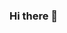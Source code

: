 ### Hi there 👋

<!--
**mohamedashraf18/mohamedashraf18** is a ✨ _special_ ✨ repository because its `README.md` (this file) appears on your GitHub profile.

Here are some ideas to get you started:

- 🔭 I’m currently working on ...
- 🌱 I’m currently learning ...
- 👯 I’m looking to collaborate on ...
- 🤔 I’m looking for help with ...
- 💬 Ask me about ...
- 📫 How to reach me: ...
mohamedashrafelsayed321@gmail.com
- 😄 Pronouns: ...
- ⚡ Fun fact: ...
-->
